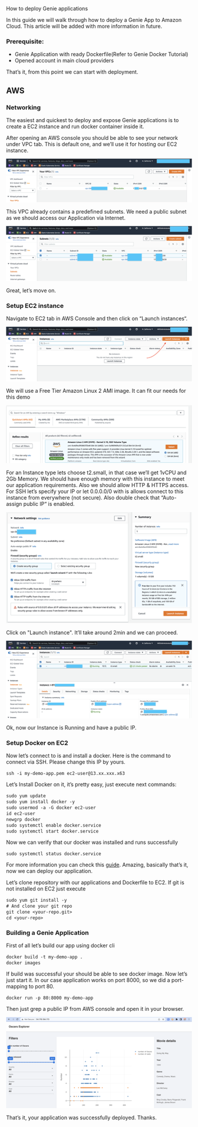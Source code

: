How to deploy Genie applications

In this guide we will walk through how to deploy a Genie App to Amazon Cloud. This article will be added with more information in future.

### Prerequisite:
* Genie Application with ready Dockerfile(Refer to Genie Docker Tutorial)
* Opened account in main cloud providers

That’s it, from this point we can start with deployment.

## AWS

### Networking

The easiest and quickest to deploy and expose Genie applications is to create a EC2 instance and run docker container inside it.

After opening an AWS console you should be able to see your network under VPC tab. This is default one, and we’ll use it for hosting our EC2 instance.

![network-vpc](../../content/Deploying_Genie_Apps_On_AWS/1_network_tab.png)

This VPC already contains a predefined subnets. We need a public subnet as we should access our Application via Internet.

![subnet](../../content/Deploying_Genie_Apps_On_AWS/2_subnet.png)

Great, let’s move on.

### Setup EC2 instance

Navigate to EC2 tab in AWS Console and then click on “Launch instances“. 

![launch-instance](../../content/Deploying_Genie_Apps_On_AWS/3_launch_instance.png)

We will use a Free Tier Amazon  Linux 2 AMI image. It can fit our needs for this demo

![free-tier](../../content/Deploying_Genie_Apps_On_AWS/4_free_instance.png)

For an Instance type lets choose t2.small, in that case we’ll get 1vCPU and 2Gb Memory. We should have enough memory with this instance to meet our application requirements. Also we should allow HTTP & HTTPS access. For SSH let’s specify your IP or let 0.0.0.0/0 with is allows connect to this instance from everywhere (not secure). Also double check that “Auto-assign public IP“ is enabled.

![instance-conf](../../content/Deploying_Genie_Apps_On_AWS/5_instance_conf.png)

Click on "Launch instance". It’ll take around 2min and we can proceed.

![launch-instance](../../content/Deploying_Genie_Apps_On_AWS/6_launch_instance.png)

Ok, now our Instance is Running and have a public IP.

### Setup Docker on EC2

Now let’s connect to is and install a docker. Here is the command to connect via SSH. Please change this IP by yours.

```
ssh -i my-demo-app.pem ec2-user@13.xx.xxx.x63
```

Let’s Install Docker on it, it’s pretty easy, just execute next commands:

```
sudo yum update
sudo yum install docker -y
sudo usermod -a -G docker ec2-user
id ec2-user
newgrp docker
sudo systemctl enable docker.service
sudo systemctl start docker.service
```

Now we can verify that our docker was installed and runs successfully

```
sudo systemctl status docker.service
```

For more information you can check this [guide](https://www.cyberciti.biz/faq/how-to-install-docker-on-amazon-linux-2/). Amazing, basically that’s it, now we can deploy our application.

Let’s clone repository with our applications and Dockerfile to EC2. If git is not installed on EC2 just execute

```
sudo yum git install -y
# And clone your git repo
git clone <your-repo.git>
cd <your-repo>
```

### Building a Genie Application

First of all let’s build our app using docker cli

```
docker build -t my-demo-app .
docker images 
```

If build was successful your should be able to see docker image. Now let’s just start it. In our case application works on port 8000, so we did a port-mapping to port 80.

```
docker run -p 80:8000 my-demo-app
```

Then just grep a public IP from AWS console and open it in your browser.

![deployed-app](../../content/Deploying_Genie_Apps_On_AWS/7_aws_app.png)

That’s it, your application was successfully deployed. Thanks.